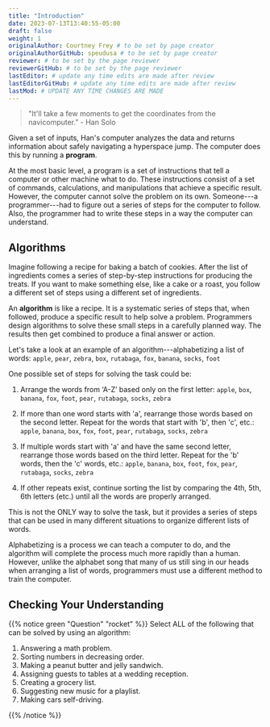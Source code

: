 ```yaml
---
title: "Introduction"
date: 2023-07-13T13:40:55-05:00
draft: false
weight: 1
originalAuthor: Courtney Frey # to be set by page creator
originalAuthorGitHub: speudusa # to be set by page creator
reviewer: # to be set by the page reviewer
reviewerGitHub: # to be set by the page reviewer
lastEditor: # update any time edits are made after review
lastEditorGitHub: # update any time edits are made after review
lastMod: # UPDATE ANY TIME CHANGES ARE MADE
---
```


   > "It'll take a few moments to get the coordinates from the navicomputer." - Han Solo

Given a set of inputs, Han's computer analyzes the data and returns information about safely navigating a hyperspace jump. The computer does this by running a **program**.

At the most basic level, a program is a set of instructions that tell a computer or other machine what to do. These instructions consist of a set of commands, calculations, and manipulations that achieve a specific result. However, the computer cannot solve the problem on its own. Someone---a programmer---had to figure out a series of steps for the computer to follow. Also, the programmer had to write these steps in a way the computer can understand.

## Algorithms

Imagine following a recipe for baking a batch of cookies. After the list of ingredients comes a series of step-by-step instructions for producing the treats. If you want to make something else, like a cake or a roast, you follow a different set of steps using a different set of ingredients.

An **algorithm** is like a recipe. It is a systematic series of steps that, when followed, produce a specific result to help solve a problem. Programmers design algorithms to solve these small steps in a carefully planned way. The results then get combined to produce a final answer or action.

Let's take a look at an example of an algorithm---alphabetizing a list of words:
`apple`, `pear`, `zebra`, `box`, `rutabaga`, `fox`, `banana`, `socks`, `foot`

One possible set of steps for solving the task could be:
1. Arrange the words from ‘A-Z’ based only on the first letter:
   `apple`, `box`, `banana`, `fox`, `foot`, `pear`, `rutabaga`, `socks`, `zebra`

1. If more than one word starts with 'a', rearrange those words based on the second letter. Repeat for the words that start with 'b', then 'c', etc.:
   `apple`, `banana`, `box`, `fox`, `foot`, `pear`, `rutabaga`, `socks`, `zebra`

1. If multiple words start with 'a' and have the same second letter, rearrange those words based on the third letter. Repeat for the 'b' words, then the 'c' words, etc.:
   `apple`, `banana`, `box`, `foot`, `fox`, `pear`, `rutabaga`, `socks`, `zebra`

1. If other repeats exist, continue sorting the list by comparing the 4th, 5th, 6th letters (etc.) until all the words are properly arranged.

This is not the ONLY way to solve the task, but it provides a series of steps that can be used in many different situations to organize different lists of words.

Alphabetizing is a process we can teach a computer to do, and the algorithm will complete the process much more rapidly than a human. However, unlike the alphabet song that many of us still sing in our heads when arranging a list of words, programmers must use a different method to train the computer.


## Checking Your Understanding

{{% notice green  "Question" "rocket" %}} 
 Select ALL of the following that can be solved by using an algorithm:
   1. Answering a math problem.
   1. Sorting numbers in decreasing order.
   1. Making a peanut butter and jelly sandwich.
   1. Assigning guests to tables at a wedding reception.
   1. Creating a grocery list.
   1. Suggesting new music for a playlist.
   1. Making cars self-driving.
<!-- ans: any and all of these. they all have steps and processes for completion  -->
{{% /notice %}}
